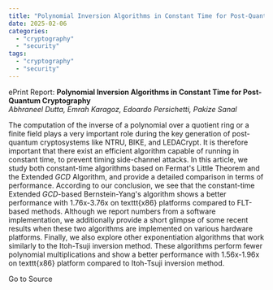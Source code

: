```yaml
---
title: "Polynomial Inversion Algorithms in Constant Time for Post-Quantum Cryptography"
date: 2025-02-06
categories: 
  - "cryptography"
  - "security"
tags: 
  - "cryptography"
  - "security"
---
```


ePrint Report: **Polynomial Inversion Algorithms in Constant Time for Post-Quantum Cryptography**  
_Abhraneel Dutta, Emrah Karagoz, Edoardo Persichetti, Pakize Sanal_

The computation of the inverse of a polynomial over a quotient ring or a finite field plays a very important role during the key generation of post-quantum cryptosystems like NTRU, BIKE, and LEDACrypt. It is therefore important that there exist an efficient algorithm capable of running in constant time, to prevent timing side-channel attacks. In this article, we study both constant-time algorithms based on Fermat's Little Theorem and the Extended $GCD$ Algorithm, and provide a detailed comparison in terms of performance. According to our conclusion, we see that the constant-time Extended $GCD$-based Bernstein-Yang's algorithm shows a better performance with 1.76x-3.76x on texttt{x86} platforms compared to FLT-based methods. Although we report numbers from a software implementation, we additionally provide a short glimpse of some recent results when these two algorithms are implemented on various hardware platforms. Finally, we also explore other exponentiation algorithms that work similarly to the Itoh-Tsuji inversion method. These algorithms perform fewer polynomial multiplications and show a better performance with 1.56x-1.96x on texttt{x86} platform compared to Itoh-Tsuji inversion method.

Go to Source
